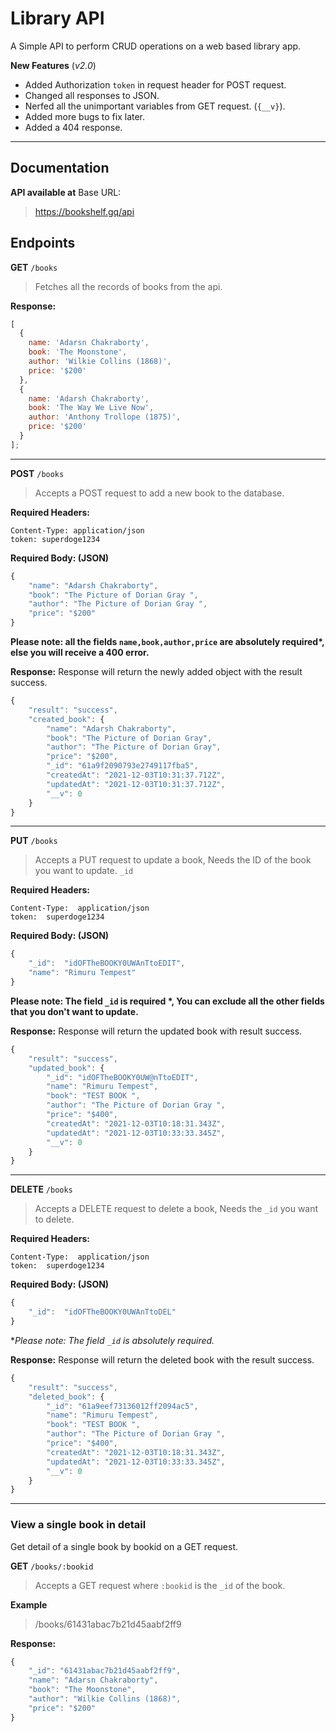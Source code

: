 # Library API

A Simple API to perform CRUD operations on a web based library app.

**New Features** (_v2.0_)

- Added Authorization `token` in request header for POST request.
- Changed all responses to JSON.
- Nerfed all the unimportant variables from GET request. (`{__v}`).
- Added more bugs to fix later.
- Added a 404 response.

---

## Documentation

**API available at**
Base URL:

> https://bookshelf.gq/api

## Endpoints

**GET** `/books`

> Fetches all the records of books from the api.

**Response:**

```javascript
[
  {
    name: 'Adarsn Chakraborty',
    book: 'The Moonstone',
    author: 'Wilkie Collins (1868)',
    price: '$200'
  },
  {
    name: 'Adarsh Chakraborty',
    book: 'The Way We Live Now',
    author: 'Anthony Trollope (1875)',
    price: '$200'
  }
];
```

---

**POST** `/books`

> Accepts a POST request to add a new book to the database.

**Required Headers:**

```
Content-Type: application/json
token: superdoge1234
```

**Required Body: (JSON)**

```javascript
{
    "name": "Adarsh Chakraborty",
    "book": "The Picture of Dorian Gray ",
    "author": "The Picture of Dorian Gray ",
    "price": "$200"
}
```

**Please note: all the fields `name,book,author,price` are absolutely required\*, else you will receive a 400 error.**

**Response:** Response will return the newly added object with the result success.

```javascript
{
    "result": "success",
    "created_book": {
        "name": "Adarsh Chakraborty",
        "book": "The Picture of Dorian Gray",
        "author": "The Picture of Dorian Gray",
        "price": "$200",
        "_id": "61a9f2090793e2749117fba5",
        "createdAt": "2021-12-03T10:31:37.712Z",
        "updatedAt": "2021-12-03T10:31:37.712Z",
        "__v": 0
    }
}
```

---

**PUT** `/books`

> Accepts a PUT request to update a book, Needs the ID of the book you want to update. `_id`

**Required Headers:**

```
Content-Type:  application/json
token:  superdoge1234
```

**Required Body: (JSON)**

```javascript
{
    "_id":  "idOFTheBOOKY0UWAnTtoEDIT",
    "name": "Rimuru Tempest"
}
```

**Please note: The field `_id` is required \*, You can exclude all the other fields that you don't want to update.**

**Response:** Response will return the updated book with result success.

```javascript
{
    "result": "success",
    "updated_book": {
        "_id": "idOFTheBOOKY0UW@nTtoEDIT",
        "name": "Rimuru Tempest",
        "book": "TEST BOOK ",
        "author": "The Picture of Dorian Gray ",
        "price": "$400",
        "createdAt": "2021-12-03T10:18:31.343Z",
        "updatedAt": "2021-12-03T10:33:33.345Z",
        "__v": 0
    }
}
```

---

**DELETE** `/books`

> Accepts a DELETE request to delete a book, Needs the `_id` you want to delete.

**Required Headers:**

```
Content-Type:  application/json
token:  superdoge1234
```

**Required Body: (JSON)**

```javascript
{
    "_id":  "idOFTheBOOKY0UWAnTtoDEL"
}
```

\*_Please note: The field `_id` is absolutely required._

**Response:** Response will return the deleted book with the result success.

```javascript
{
    "result": "success",
    "deleted_book": {
        "_id": "61a9eef73136012ff2094ac5",
        "name": "Rimuru Tempest",
        "book": "TEST BOOK ",
        "author": "The Picture of Dorian Gray ",
        "price": "$400",
        "createdAt": "2021-12-03T10:18:31.343Z",
        "updatedAt": "2021-12-03T10:33:33.345Z",
        "__v": 0
    }
}
```

---

### View a single book in detail

Get detail of a single book by bookid on a GET request.

**GET** `/books/:bookid`

> Accepts a GET request where `:bookid` is the `_id` of the book.

**Example**

> /books/61431abac7b21d45aabf2ff9

**Response:**

```javascript
{
    "_id": "61431abac7b21d45aabf2ff9",
    "name": "Adarsn Chakraborty",
    "book": "The Moonstone",
    "author": "Wilkie Collins (1868)",
    "price": "$200"
}
```
